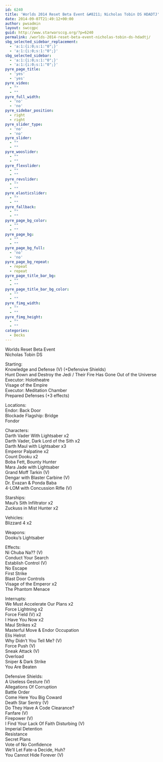 ```yaml
---
id: 6240
title: 'Worlds 2014 Reset Beta Event &#8211; Nicholas Tobin DS HDADTJ'
date: 2014-09-07T21:49:12+00:00
author: pwsadmin
layout: swccgpc
guid: http://www.starwarsccg.org/?p=6240
permalink: /worlds-2014-reset-beta-event-nicholas-tobin-ds-hdadtj/
sbg_selected_sidebar_replacement:
  - 'a:1:{i:0;s:1:"0";}'
  - 'a:1:{i:0;s:1:"0";}'
sbg_selected_sidebar:
  - 'a:1:{i:0;s:1:"0";}'
  - 'a:1:{i:0;s:1:"0";}'
pyre_page_title:
  - 'yes'
  - 'yes'
pyre_video:
  - ""
  - ""
pyre_full_width:
  - 'no'
  - 'no'
pyre_sidebar_position:
  - right
  - right
pyre_slider_type:
  - 'no'
  - 'no'
pyre_slider:
  - ""
  - ""
pyre_wooslider:
  - ""
  - ""
pyre_flexslider:
  - ""
  - ""
pyre_revslider:
  - ""
  - ""
pyre_elasticslider:
  - ""
  - ""
pyre_fallback:
  - ""
  - ""
pyre_page_bg_color:
  - ""
  - ""
pyre_page_bg:
  - ""
  - ""
pyre_page_bg_full:
  - 'no'
  - 'no'
pyre_page_bg_repeat:
  - repeat
  - repeat
pyre_page_title_bar_bg:
  - ""
  - ""
pyre_page_title_bar_bg_color:
  - ""
  - ""
pyre_fimg_width:
  - ""
  - ""
pyre_fimg_height:
  - ""
  - ""
categories:
  - Decks
---
```

Worlds Reset Beta Event  
Nicholas Tobin DS

Starting:  
Knowledge and Defense (V) (+Defensive Shields)  
Hunt Down and Destroy the Jedi / Their Fire Has Gone Out of the Universe  
Executor: Holotheatre  
Visage of the Empire  
Executor: Meditation Chamber  
Prepared Defenses (+3 effects)

Locations:  
Endor: Back Door  
Blockade Flagship: Bridge  
Fondor

Characters:  
Darth Vader With Lightsaber x2  
Darth Vader, Dark Lord of the Sith x2  
Darth Maul with Lightsaber x3  
Emperor Palpatine x2  
Count Dooku x2  
Boba Fett, Bounty Hunter  
Mara Jade with Lightsaber  
Grand Moff Tarkin (V)  
Dengar with Blaster Carbine (V)  
Dr. Evazan & Ponda Baba  
4-LOM with Concussion Rifle (V)

Starships:  
Maul’s Sith Infiltrator x2  
Zuckuss in Mist Hunter x2

Vehicles:  
Blizzard 4 x2

Weapons:  
Dooku&#8217;s Lightsaber

Effects:  
Ni Chuba Na?? (V)  
Conduct Your Search  
Establish Control (V)  
No Escape  
First Strike  
Blast Door Controls  
Visage of the Emperor x2  
The Phantom Menace

Interrupts:  
We Must Accelerate Our Plans x2  
Force Lightning x2  
Force Field (V) x2  
I Have You Now x2  
Maul Strikes x2  
Masterful Move & Endor Occupation  
Elis Helrot  
Why Didn&#8217;t You Tell Me? (V)  
Force Push (V)  
Sneak Attack (V)  
Overload  
Sniper & Dark Strike  
You Are Beaten

Defensive Shields:  
A Useless Gesture (V)  
Allegations Of Corruption  
Battle Order  
Come Here You Big Coward  
Death Star Sentry (V)  
Do They Have A Code Clearance?  
Fanfare (V)  
Firepower (V)  
I Find Your Lack Of Faith Disturbing (V)  
Imperial Detention  
Resistance  
Secret Plans  
Vote of No Confidence  
We&#8217;ll Let Fate-a Decide, Huh?  
You Cannot Hide Forever (V)